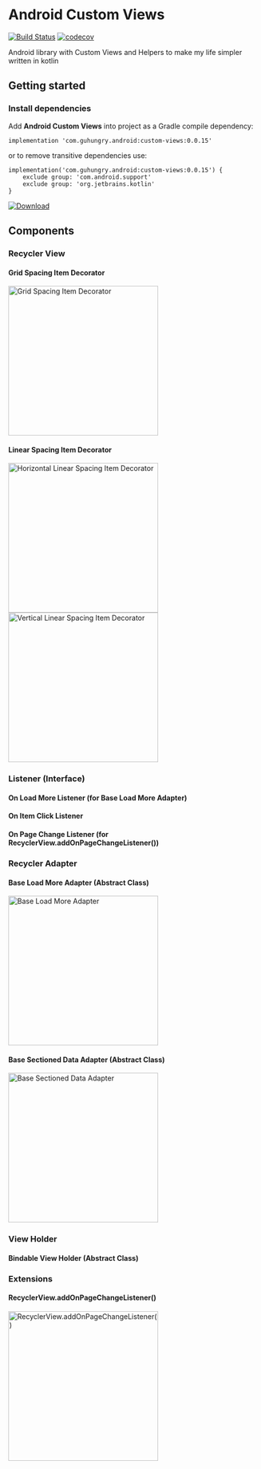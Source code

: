 # Android Custom Views
[![Build Status](https://travis-ci.org/guhungry/android-customviews.svg?branch=master)](https://travis-ci.org/guhungry/android-customviews)
[![codecov](https://codecov.io/gh/guhungry/android-customviews/branch/master/graph/badge.svg)](https://codecov.io/gh/guhungry/android-customviews)

Android library with Custom Views and Helpers to make my life simpler written in kotlin

## Getting started
### Install dependencies

Add **Android Custom Views** into project as a Gradle compile dependency:
```
implementation 'com.guhungry.android:custom-views:0.0.15'
```
or to remove transitive dependencies use:
```
implementation('com.guhungry.android:custom-views:0.0.15') {
    exclude group: 'com.android.support'
    exclude group: 'org.jetbrains.kotlin'
}
```
[ ![Download](https://api.bintray.com/packages/guhungry1/maven/com.guhungry.android%3Acustom-views/images/download.svg) ](https://bintray.com/guhungry1/maven/com.guhungry.android%3Acustom-views/_latestVersion)

## Components

### Recycler View
#### Grid Spacing Item Decorator
<img src="https://github.com/guhungry/android-customviews/raw/master/documentation/images/recyclerview/GridSpacingItemDecorator.gif" width="300" title="Grid Spacing Item Decorator">

#### Linear Spacing Item Decorator
<img src="https://github.com/guhungry/android-customviews/raw/master/documentation/images/recyclerview/HorizontalLinearSpacingItemDecorator.gif" width="300" title="Horizontal Linear Spacing Item Decorator"> <img src="https://github.com/guhungry/android-customviews/raw/master/documentation/images/recyclerview/VerticalLinearSpacingItemDecorator.gif" width="300" title="Vertical Linear Spacing Item Decorator">

### Listener (Interface)
#### On Load More Listener (for Base Load More Adapter)
#### On Item Click Listener
#### On Page Change Listener (for RecyclerView.addOnPageChangeListener())

### Recycler Adapter
#### Base Load More Adapter (Abstract Class)
<img src="https://github.com/guhungry/android-customviews/raw/master/documentation/images/recyclerview/BaseLoadMoreAdapter.gif" width="300" title="Base Load More Adapter">

#### Base Sectioned Data Adapter (Abstract Class)
<img src="https://github.com/guhungry/android-customviews/raw/master/documentation/images/recyclerview/BaseSectionedDataAdapter.png" width="300" title="Base Sectioned Data Adapter">

### View Holder
#### Bindable View Holder (Abstract Class)

### Extensions
#### RecyclerView.addOnPageChangeListener()
<img src="https://github.com/guhungry/android-customviews/raw/master/documentation/images/recyclerview/PageChangeRecyclerView.gif" width="300" title="RecyclerView.addOnPageChangeListener()">
